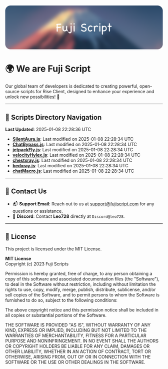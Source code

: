 ![Banner](.github/b.webp)

# 🌍 **We are Fuji Script**

Our global team of developers is dedicated to creating powerful, open-source scripts for Rise Client, designed to enhance your experience and unlock new possibilities! 🌟

---
<!-- SCRIPTS_NAVIGATION_START -->
## 📂 **Scripts Directory Navigation**

**Last Updated**: 2025-01-08 22:28:36 UTC

- **[SilentAura.js](scripts/SilentAura.js)**: Last modified on 2025-01-08 22:28:34 UTC
- **[ChatBypass.js](scripts/ChatBypass.js)**: Last modified on 2025-01-08 22:28:34 UTC
- **[jetpackFly.js](scripts/jetpackFly.js)**: Last modified on 2025-01-08 22:28:34 UTC
- **[velocityHylex.js](scripts/velocityHylex.js)**: Last modified on 2025-01-08 22:28:34 UTC
- **[chestxray.js](scripts/chestxray.js)**: Last modified on 2025-01-08 22:28:34 UTC
- **[bedxray.js](scripts/bedxray.js)**: Last modified on 2025-01-08 22:28:34 UTC
- **[chatMacro.js](scripts/chatMacro.js)**: Last modified on 2025-01-08 22:28:34 UTC

<!-- SCRIPTS_NAVIGATION_END -->

---

## 💬 **Contact Us**  
- 📬 **Support Email**: Reach out to us at [support@fujiscript.com](mailto:support@fujiscript.com) for any questions or assistance.  
- 💬 **Discord**: Contact **Leo728** directly at `Discord@leo728`.

---

## 📜 **License**

This project is licensed under the MIT License.  

**MIT License**  
Copyright (c) 2023 Fuji Scripts  

Permission is hereby granted, free of charge, to any person obtaining a copy of this software and associated documentation files (the "Software"), to deal in the Software without restriction, including without limitation the rights to use, copy, modify, merge, publish, distribute, sublicense, and/or sell copies of the Software, and to permit persons to whom the Software is furnished to do so, subject to the following conditions:  

The above copyright notice and this permission notice shall be included in all copies or substantial portions of the Software.  

THE SOFTWARE IS PROVIDED "AS IS", WITHOUT WARRANTY OF ANY KIND, EXPRESS OR IMPLIED, INCLUDING BUT NOT LIMITED TO THE WARRANTIES OF MERCHANTABILITY, FITNESS FOR A PARTICULAR PURPOSE AND NONINFRINGEMENT. IN NO EVENT SHALL THE AUTHORS OR COPYRIGHT HOLDERS BE LIABLE FOR ANY CLAIM, DAMAGES OR OTHER LIABILITY, WHETHER IN AN ACTION OF CONTRACT, TORT OR OTHERWISE, ARISING FROM, OUT OF OR IN CONNECTION WITH THE SOFTWARE OR THE USE OR OTHER DEALINGS IN THE SOFTWARE.  
